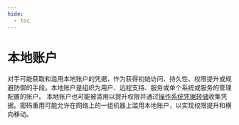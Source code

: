 ```yaml
---
hide:
  - toc
---
```


# 本地账户

对手可能获取和滥用本地账户的凭据，作为获得初始访问、持久性、权限提升或规避防御的手段。本地账户是组织为用户、远程支持、服务或单个系统或服务的管理配置的账户。  本地账户也可能被滥用以提升权限并通过[操作系统凭据转储](https://attack.mitre.org/techniques/T1003)收集凭据。密码重用可能允许在网络上的一组机器上滥用本地账户，以实现权限提升和横向移动。
